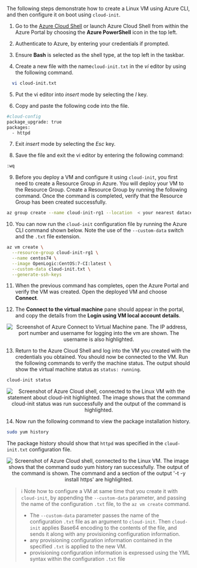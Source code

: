 The following steps demonstrate how to create a Linux VM using Azure CLI, and then configure it on boot using `cloud-init`.

1. Go to the [Azure Cloud Shell](https://shall.azure.com) or launch Azure Cloud Shell from within the Azure Portal by choosing the **Azure PowerShell** icon in the top left.

2. Authenticate to Azure, by entering your credentials if prompted.

3. Ensure **Bash** is selected as the shell type, at the top left in the taskbar.

4. Create a new file with the name`cloud-init.txt` in the *vi* editor by using the following command.

  ```bash
    vi cloud-init.txt
  ```

5. Put the vi editor into *insert* mode by selecting the *I* key.

6. Copy and paste the following code into the file.

  ```bash
  #cloud-config
  package_upgrade: true
  packages:
    - httpd
  ```

7. Exit *insert* mode by selecting the *Esc* key.

8. Save the file and exit the vi editor by entering the following command:

  ```bash
  :wq
  ```
9. Before you deploy a VM and configure it using `cloud-init`, you first need to create a Resource Group in Azure. You will deploy your VM to the Resource Group. Create a Resource Group by running the following command. Once the command is completed, verify that the Resource Group has been created successfully.

  ```bash
  az group create --name cloud-init-rg1 --location  < your nearest datacenter >
  ```

10. You can now run the `cloud-init` configuration file by running the Azure CLI command shown below. Note the use of the `--custom-data` switch and the `.txt` file extension.

  ```bash
  az vm create \
    --resource-group cloud-init-rg1 \
    --name centos74 \
    --image OpenLogic:CentOS:7-CI:latest \
    --custom-data cloud-init.txt \
    --generate-ssh-keys
  ```

11. When the previous command has completes, open the Azure Portal and verify the VM was created. Open the deployed VM and choose **Connect**.

12. The **Connect to the virtual machine** pane should appear in the portal, and copy the details from the **Login using VM local account details**.

  <p style="text-align:center;"><img src="../Linked_Image_Files/cloudinit5.png" alt="Screenshot of Azure Connect to Virtual Machine pane. The IP address, port number and username for logging into the vm are shown. The username is also highlighted."></p>

13. Return to the Azure Cloud Shell and log into the VM you created with the credentials you obtained. You should now be connected to the VM. Run the following commands to verify the machine status. The output should show the virtual machine status as `status: running`.

  ```bash
  cloud-init status
  ```

  <p style="text-align:center;"><img src="../Linked_Image_Files/cloudinit10.png" alt="Screenshot of Azure Cloud shell, connected to the Linux VM with the statement about cloud-init highlighted. The image shows that the command cloud-init status was run successfully and the output of the command is highlighted."></p>

14. Now run the following command to view the package installation history.

  ```bash
  sudo yum history
  ```

  The package history should show that `httpd` was specified in the `cloud-init.txt` configuration file.

  <p style="text-align:center;"><img src="../Linked_Image_Files/cloudinit11.png" alt="Screenshot of Azure Cloud shell, connected to the Linux VM. The image shows that the command sudo yum history ran successfully. The output of the command is shown. The command and a section of the output '-t -y install https' are highlighted."></p>

> :information_source: Note how to configure a VM at same time that you create it with `cloud-init`, by appending the `--custom-data` parameter, and passing the name of the configuration `.txt` file, to the `az vm create` command.
>
> - The `--custom-data` parameter passes the name of the configuration `.txt` file as an argument to `cloud-init`. Then `cloud-init` applies Base64 encoding to the contents of the file, and sends it along with any provisioning configuration information.
> - any provisioning configuration information contained in the specified `.txt` is applied to the new VM.
> - provisioning configuration information is expressed using the YML syntax within the configuration `.txt` file

